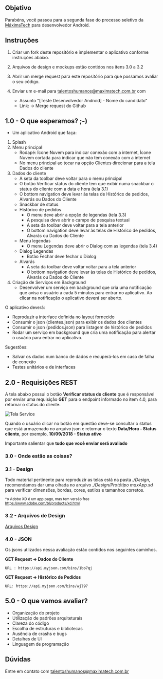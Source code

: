 ## Objetivo

Parabéns, você passou para a segunda fase do processo seletivo da [MáximaTech](https://maximatech.com.br/) para desenvolvedor
Android.

## Instruções

1. Criar um fork deste repositório e implementar o aplicativo conforme instruções abaixo. 
2. Arquivos de design e mockups estão contidos nos itens 3.0 a 3.2
2. Abrir um merge request para este repositório para que possamos avaliar o seu código. 
3. Enviar um e-mail para <talentoshumanos@maximatech.com.br> com

	* Assunto "[Teste Desenvolvedor Android] - Nome do candidato"
	* Link: -> Merge request do Github

## 1.0 - O que esperamos?  ;-)

* Um aplicativo Android que faça:

1. Splash
2. Menu principal
    * Rodapé: Ícone Nuvem para indicar conexão com a internet, Ícone Nuvem cortada para indicar que não tem conexão com a internet
	* No menu principal ao tocar na opção Clientes direcionar para a tela Dados do cliente
3. Dados do cliente
	* A seta da toolbar deve voltar para o menu principal
	* O botão Verificar status do cliente tem que exibir numa snackbar o status do cliente com a data e hora (tela 3.1)
	* O bottom navigation deve levar às telas de Histórico de pedidos, Alvarás ou Dados do Cliente
    * Snackbar de status
    * Histórico de pedidos
	    * O menu deve abrir a opção de legendas (tela 3.3)
	    * A pesquisa deve abrir o campo de pesquisa textual
	    * A seta da toolbar deve voltar para a tela anterior
	    * O bottom navigation deve levar às telas de Histórico de pedidos, Alvarás ou Dados do Cliente
    * Menu legendas
	    * O menu Legendas deve abrir o Dialog com as legendas (tela 3.4)
    * Dialog Legendas
	    * Botão Fechar deve fechar o Dialog
    * Alvarás
	    * A seta da toolbar deve voltar voltar para a tela anterior
	    * O bottom navigation deve levar às telas de Histórico de pedidos, Alvarás ou Dados do Cliente
4. Criação de Serviços em Background
	* Desenvolver um serviço em background que cria uma notificação que avisa o usuário a cada 5 minutos para entrar no aplicativo. Ao clicar na notificação o aplicativo deverá ser aberto. 
	
O aplicativo deverá:

* Reproduzir a interface definida no layout fornecido
* Consumir o json (clientes.json) para exibir os dados dos clientes
* Consumir o json (pedidos.json) para listagem de histórico de pedidos
* Rodar um serviço em background que cria uma notificação para alertar o usuário para entrar no aplicativo. 


Sugestões:
* Salvar os dados num banco de dados e recuperá-los em caso de falha de conexão
* Testes unitários e de interfaces

## 2.0 - Requisições  REST 

A tela abaixo possui o botão **Verificar status do cliente** que é responsável por enviar uma requisição **GET** para o endpoint informado no item 4.0, para retornar o status do cliente. 

![Tela Service](https://github.com/talentosmaxima/Android/blob/master/Design/Screenshots/3.1%20-%20Cadastro%20do%20cliente%20%E2%80%93%20Snackbar%20de%20status.png)

Quando o usuário clicar no botão em questão deve-se consultar o status que está armazenado no arquivo json e retornar o texto **Data/Hora - Status cliente**, por exemplo, **10/09/2018 - Status ativo** 

Importante salientar que **tudo que você enviar será avaliado**

### 3.0 - Onde estão as coisas? 

### 3.1 - Design 

Todo material pertinente para reproduzir as telas está na pasta *./Design*, recomendamos dar uma olhada no arquivo *./Design/Protótipo maxApp.xd* para verificar dimensões, bordas, cores, estilos e tamanhos corretos.

<sub>*o Adobe XD é um app pago, mas tem versão free https://www.adobe.com/br/products/xd.html <sub>
	
### 3.2 - Arquivos de Design 

[Arquivos Design](https://github.com/talentosmaxima/Android/blob/master/Design/Prot%C3%B3tipo-maxApp.pdf)

### 4.0 - JSON 

Os jsons utlizados nessa avaliação estão contidos nos seguintes caminhos. 

**GET Request -> Dados do Cliente**

	URL : https://api.myjson.com/bins/1bo7qj

**GET Request -> Histórico de Pedidos**

	URL: https://api.myjson.com/bins/wjl97

## 5.0 - O que vamos avaliar?

* Organização do projeto
* Utilização de padrões arquiteturais
* Clareza do código
* Escolha de estruturas e bibliotecas
* Ausência de crashs e bugs
* Detalhes de UI
* Linguagem de programação

## Dúvidas

Entre em contato com <talentoshumanos@maximatech.com.br>
